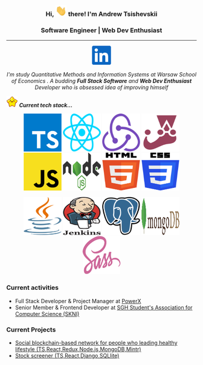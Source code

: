<h3 align="center"> Hi, <img src="https://raw.githubusercontent.com/ABSphreak/ABSphreak/master/gifs/Hi.gif" width="30px"> there! I'm Andrew Tsishevskii</h3>
<h3 align="center">Software Engineer | Web Dev Enthusiast</h3>
<hr>
<p align="center">
<a href="https://www.linkedin.com/in/andrzej-ciszewski-b5a9581b7/">
    <img src="assets/linkedin-icon.svg" alt="Andrew Tsishevskii LinkedIn Profile" height="50px" width="50px">
  </a>
</p>
<em>
<p align="center">
I'm study  Quantitative Methods and Information Systems at Warsaw School of Economics
. A budding <b> Full Stack Software</b> and <b>Web Dev Enthusiast</b>
<br>Developer who is obsessed idea of improving himself </p> </em>


<img src="assets/star.webp" width="30px">&nbsp;***Current tech stack...***
<p style='text-align: center'>
<img height="100px" width="100px" src="assets/ts-icon.svg" alt="typescript-icon">
<img height="100px" width="100px" src="assets/react-icon.svg" alt="react-icon">
<img height="100px" width="100px" src="assets/redux-icon.svg" alt="redux-icon">
<img height="100px" width="100px" src="assets/jest-icon.svg" alt="jest-icon">
<img height="100px" width="100px" src="assets/javascript-icon.svg" alt="java-script-icon">
<img height="100px" width="100px" src="assets/nodejs-icon.svg" alt="nodejs-icon">
<img height="100px" width="100px" src="assets/html-5-icon.svg" alt="html5-icon">
<img height="100px" width="100px" src="assets/css-3-icon.svg" alt="css-icon">
</p>
<p align="center">
<img height="100px" width="100px" src="assets/java-icon.svg" alt="java-icon">
<img height="100px" width="100px" src="assets/jenkins-icon.svg" alt="jenkins-icon">
<img height="100px" width="100px" src="assets/postgresql-icon.svg" alt="postgresql-icon">
<img height="100px" width="100px" src="assets/mongodb-icon.svg" alt="mongodb-icon">
<img height="100px" width="100px" src="assets/sass-icon.svg" alt="sass-icon">
</p>

<h3>Current activities</h3>
<ul>
<li>Full Stack Developer & Project Manager at <a href="https://github.com/PowerXTeam">PowerX</a></li>
<li>Senior Member & Frontend Developer at <a href="https://www.facebook.com/skninformatyki"> SGH Student's Association for Computer Science (SKNI)</a></li>
</ul>

<h3>Current Projects</h3>
<ul> 
    <li><a href="https://github.com/PowerXTeam/main_repo">Social blockchain-based network for people who leading healthy lifestyle (TS,React,Redux,Node.js,MongoDB,Mintr) </a>
    <li><a href="https://github.com/hator/skni-project?fbclid=IwAR2yY65_CebI8tEDRQ8-2G8dhc9AiBFKPTPDq1vF5AODqfDVU7vA7sQ8uyE">Stock screener (TS,React,Django,SQLlite)<a></li>
</ul>


